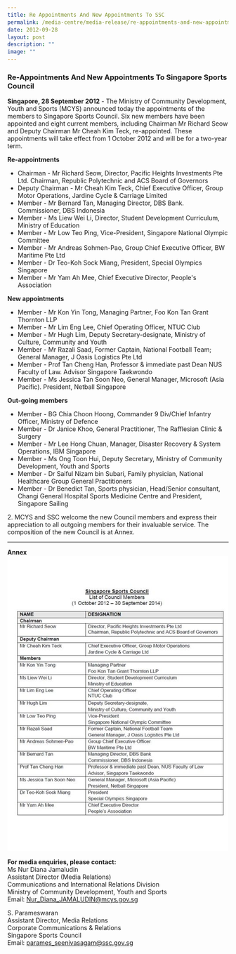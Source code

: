 ```yaml
---
title: Re Appointments And New Appointments To SSC
permalink: /media-centre/media-release/re-appointments-and-new-appointments-to-singapore-sports-council/
date: 2012-09-28
layout: post
description: ""
image: ""
---
```

### **Re-Appointments And New Appointments To Singapore Sports Council**

**Singapore, 28 September 2012** - The Ministry of Community Development, Youth and Sports (MCYS) announced today the appointments of the members to Singapore Sports Council. Six new members have been appointed and eight current members, including Chairman Mr Richard Seow and Deputy Chairman Mr Cheah Kim Teck, re-appointed. These appointments will take effect from 1 October 2012 and will be for a two-year term.

**Re-appointments**
* Chairman - Mr Richard Seow, Director, Pacific Heights Investments Pte Ltd. Chairman, Republic Polytechnic and ACS Board of Governors
* Deputy Chairman - Mr Cheah Kim Teck, Chief Executive Officer, Group Motor Operations, Jardine Cycle & Carriage Limited
* Member - Mr Bernard Tan, Managing Director, DBS Bank. Commissioner, DBS Indonesia
* Member - Ms Liew Wei Li, Director, Student Development Curriculum, Ministry of Education
* Member - Mr Low Teo Ping, Vice-President, Singapore National Olympic Committee
* Member - Mr Andreas Sohmen-Pao, Group Chief Executive Officer, BW Maritime Pte Ltd
* Member - Dr Teo-Koh Sock Miang, President, Special Olympics Singapore
* Member - Mr Yam Ah Mee, Chief Executive Director, People's Association

**New appointments**
* Member - Mr Kon Yin Tong, Managing Partner, Foo Kon Tan Grant Thornton LLP
* Member - Mr Lim Eng Lee, Chief Operating Officer, NTUC Club
* Member - Mr Hugh Lim, Deputy Secretary-designate, Ministry of Culture, Community and Youth
* Member - Mr Razali Saad, Former Captain, National Football Team; General Manager, J Oasis Logistics Pte Ltd
* Member - Prof Tan Cheng Han, Professor & immediate past Dean NUS Faculty of Law. Advisor Singapore Taekwondo
* Member - Ms Jessica Tan Soon Neo, General Manager, Microsoft (Asia Pacific). President, Netball Singapore

**Out-going members**
* Member - BG Chia Choon Hoong, Commander 9 Div/Chief Infantry Officer, Ministry of Defence
* Member - Dr Janice Khoo, General Practitioner, The Rafflesian Clinic & Surgery
* Member - Mr Lee Hong Chuan, Manager, Disaster Recovery & System Operations, IBM Singapore
* Member - Ms Ong Toon Hui, Deputy Secretary, Ministry of Community Development, Youth and Sports
* Member - Dr Saiful Nizam bin Subari, Family physician, National Healthcare Group General Practitioners
* Member - Dr Benedict Tan, Sports physician, Head/Senior consultant, Changi General Hospital Sports Medicine Centre and President, Singapore Sailing

2\. MCYS and SSC welcome the new Council members and express their appreciation to all outgoing members for their invaluable service. The composition of the new Council is at Annex.

---

**Annex**
![](/images/Media%20Centre/Media%20Release/2012/Sep/REAPPOINTMENTSANDNEWAPPOINTMENTSTOSINGAPORESPORTSCOUNCILMainPar0044Imagegif.gif)

**For media enquiries, please contact:**
<br>
Ms Nur Diana Jamaludin
<br>Assistant Director (Media Relations)
<br>Communications and International Relations Division
<br>Ministry of Community Development, Youth and Sports
<br>Email: [Nur_Diana_JAMALUDIN@mcys.gov.sg](mailto:Nur_Diana_JAMALUDIN@mcys.gov.sg)
		
S. Parameswaran
<br>Assistant Director, Media Relations
<br>Corporate Communications & Relations
<br>Singapore Sports Council
<br>Email: [parames_seenivasagam@ssc.gov.sg](mailto:parames_seenivasagam@ssc.gov.sg)